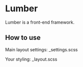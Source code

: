 Lumber
=============

Lumber is a front-end framework.


How to use
-------

Main layout settings: _settings.scss

Your styling: _layout.scss